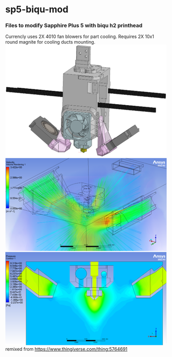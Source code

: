 # sp5-biqu-mod
### Files to modify Sapphire Plus 5 with biqu h2 printhead
Currencly uses 2X 4010 fan blowers for part cooling.
Requires 2X 10x1 round magnite for cooling ducts mounting.
<img alt="Printhead 3D model" src="https://github.com/fmtrifonov/sp5-biqu-mod/blob/main/images/img1.png">
<img alt="Gas streamlines" src="https://github.com/fmtrifonov/sp5-biqu-mod/blob/main/images/img2.png">
<img alt="Pressure diagram on XZ plane selection" src="https://github.com/fmtrifonov/sp5-biqu-mod/blob/main/images/img3.png">
remixed from https://www.thingiverse.com/thing:5764691

